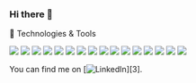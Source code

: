 ### Hi there 👋

🔧 Technologies & Tools

![](https://img.shields.io/badge/OS-Linux-informational?style=flat&logo=<LOGO_NAME>&logoColor=white&color=2bbc8a)
![](https://img.shields.io/badge/Engine-NodeJS-informational?style=flat&logo=<LOGO_NAME>&logoColor=white&color=2bbc8a)
![](https://img.shields.io/badge/Code-Javascript-informational?style=flat&logo=<LOGO_NAME>&logoColor=white&color=2bbc8a)
![](https://img.shields.io/badge/Code-Typescrypt-informational?style=flat&logo=<LOGO_NAME>&logoColor=white&color=2bbc8a)
![](https://img.shields.io/badge/Code-Java-informational?style=flat&logo=<LOGO_NAME>&logoColor=white&color=2bbc8a)
![](https://img.shields.io/badge/Code-GraphQL-informational?style=flat&logo=<LOGO_NAME>&logoColor=white&color=2bbc8a)
![](https://img.shields.io/badge/Code-REST-informational?style=flat&logo=<LOGO_NAME>&logoColor=white&color=2bbc8a)
![](https://img.shields.io/badge/NoSQL-MongoDB-informational?style=flat&logo=<LOGO_NAME>&logoColor=white&color=2bbc8a)
![](https://img.shields.io/badge/NoSQL-DynamoDB-informational?style=flat&logo=<LOGO_NAME>&logoColor=white&color=2bbc8a)
![](https://img.shields.io/badge/SQL-PostgreSQL-informational?style=flat&logo=<LOGO_NAME>&logoColor=white&color=2bbc8a)
![](https://img.shields.io/badge/SQL-MySQL-informational?style=flat&logo=<LOGO_NAME>&logoColor=white&color=2bbc8a)
![](https://img.shields.io/badge/SQL-Oracle-informational?style=flat&logo=<LOGO_NAME>&logoColor=white&color=2bbc8a)
![](https://img.shields.io/badge/Version-Git-informational?style=flat&logo=<LOGO_NAME>&logoColor=white&color=2bbc8a)
![](https://img.shields.io/badge/Cloud-AWS-informational?style=flat&logo=<LOGO_NAME>&logoColor=white&color=2bbc8a)
![](https://img.shields.io/badge/Container-Docker-informational?style=flat&logo=<LOGO_NAME>&logoColor=white&color=2bbc8a)
![](https://img.shields.io/badge/Frontend-React-informational?style=flat&logo=<LOGO_NAME>&logoColor=white&color=2bbc8a)

<!-- Actual text -->

You can find me on [![LinkedIn][1.2]][3].

<!-- Icons -->

[1.2]: https://i.imgur.com/0IdggSZ.png (LinkedIn icon without padding)

<!-- Links to your social media accounts -->

[1]: https://www.linkedin.com/in/joão-felipe-duarte-pessanha-2a9965b0/

<!--
**joaofeliped/joaofeliped** is a ✨ _special_ ✨ repository because its `README.md` (this file) appears on your GitHub profile.

Here are some ideas to get you started:

- 🔭 I’m currently working on ...
- 🌱 I’m currently learning ...
- 👯 I’m looking to collaborate on ...
- 🤔 I’m looking for help with ...
- 💬 Ask me about ...
- 📫 How to reach me: ...
- 😄 Pronouns: ...
- ⚡ Fun fact: ...
-->
